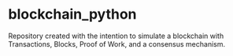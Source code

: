 # blockchain_python
Repository created with the intention to simulate a blockchain with Transactions, Blocks, Proof of Work, and a consensus mechanism.
